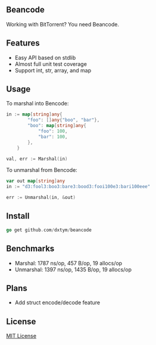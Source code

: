 ## Beancode

Working with BitTorrent? You need Beancode.

## Features

* Easy API based on stdlib
* Almost full unit test coverage
* Support int, str, array, and map

## Usage

To marshal into Bencode:
```go
in := map[string]any{
		"foo": []any{"boo", "bar"},
		"boo": map[string]any{
			"foo": 100,
			"bar": 100,
		},
	}

val, err := Marshal(in)
```

To unmarshal from Bencode:
```go
var out map[string]any
in := "d3:fool3:boo3:bare3:bood3:fooi100e3:bari100eee"

err := Unmarshal(in, &out)
```

## Install

```go
go get github.com/dxtym/beancode
```

## Benchmarks

* Marshal: 1787 ns/op, 457 B/op, 19 allocs/op
* Unmarshal: 1397 ns/op, 1435 B/op, 19 allocs/op

## Plans

* Add struct encode/decode feature

## License

[MIT License](LICENSE)